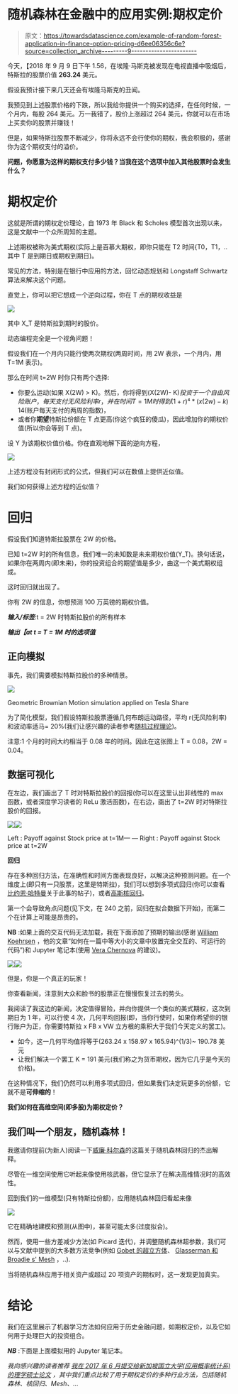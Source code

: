 # 随机森林在金融中的应用实例:期权定价

> 原文：<https://towardsdatascience.com/example-of-random-forest-application-in-finance-option-pricing-d6ee06356c6e?source=collection_archive---------9----------------------->

今天，【2018 年 9 月 9 日下午 1.56，在埃隆·马斯克被发现在电视直播中吸烟后，特斯拉的股票价值 **263.24** 美元。

假设我预计接下来几天还会有埃隆马斯克的丑闻。

我预见到上述股票价格的下跌，所以我给你提供一个购买的选择，在任何时候，一个月内，每股 264 美元。万一我错了，股价上涨超过 264 美元，你就可以在市场上买卖你的股票并赚钱！

但是，如果特斯拉股票不断减少，你将永远不会行使你的期权，我会积极的，感谢你为这个期权支付的溢价。

**问题，你愿意为这样的期权支付多少钱？当我在这个选项中加入其他股票时会发生什么？**

# 期权定价

这就是所谓的期权定价理论，自 1973 年 Black 和 Scholes 模型首次出现以来，这是文献中一个众所周知的主题。

上述期权被称为美式期权(实际上是百慕大期权，即你只能在 T2 时间{T0，T1，..其中 T 是到期日或期权到期日)。

常见的方法，特别是在银行中应用的方法，回忆动态规划和 Longstaff Schwartz 算法来解决这个问题。

直觉上，你可以把它想成一个逆向过程，你在 T 点的期权收益是

![](img/633b9b0728e5a740f77bbf3c9a4af0ca.png)

其中 X_T 是特斯拉到期时的股价。

动态编程完全是一个视角问题！

假设我们在一个月内只能行使两次期权(两周时间，用 2W 表示，一个月内，用 T=1M 表示)。

那么在时间 t=2W 时你只有两个选择:

*   你要么运动(如果 X(2W) > K)。然后，你将得到(X(2W)- K)$投资于一个自由风险账户，每天支付无风险利率 r，并在时间 T=1M 时得到(1+r)⁴*(x(2w)-k)$ 14(账户每天支付的两周的指数)，
*   或者你**期望**特斯拉份额在 T 点更高(你这个疯狂的傻瓜)，因此增加你的期权价值(所以你会等到 T 点)。

设 Y 为该期权价值价格。你在直观地解下面的逆向方程，

![](img/f6ff75637d08ab2fb5f4a5ea0577a761.png)

上述方程没有封闭形式的公式，但我们可以在数值上提供近似值。

我们如何获得上述方程的近似值？

# 回归

假设我们知道特斯拉股票在 2W 的价格。

已知 t=2W 时的所有信息，我们唯一的未知数是未来期权价值(Y_T)。换句话说，如果你在两周内(即未来)，你的投资组合的期望值是多少，由这一个美式期权组成。

这时回归就出现了。

你有 2W 的信息，你想预测 100 万英镑的期权价值。

***输入/标签***:t = 2W 时特斯拉股价的所有样本

***输出【at t = T = 1M 时的选项值***

## 正向模拟

事先，我们需要模拟特斯拉股价的多种情景。

![](img/03a26d04ecd36a6fb03de5091e5a7a09.png)

Geometric Brownian Motion simulation applied on Tesla Share

为了简化模型，我们假设特斯拉股票遵循几何布朗运动路径，平均 r(无风险利率)和波动率适马= 20%(我们让感兴趣的读者参考[随机过程理论](http://www.math.harvard.edu/~knill/books/KnillProbability.pdf))。

注意:1 个月的时间大约相当于 0.08 年的时间。因此在这张图上 T = 0.08，2W = 0.04。

## 数据可视化

在左边，我们画出了 T 时对特斯拉股价的回报(你可以在这里认出非线性的 max 函数，或者深度学习读者的 ReLu 激活函数)，在右边，画出了 t=2W 时对特斯拉股价的回报。

![](img/4379d59e91849262785e9d01a1bf63b8.png)![](img/050610b14078334ca91eb94bdd85786d.png)

Left : Payoff against Stock price at t=1M— — Right : Payoff against Stock price at t=2W

**回归**

存在多种回归方法，在准确性和时间方面表现良好，以解决这种预测问题。在一个维度上(即只有一只股票，这里是特斯拉)，我们可以想到多项式回归(你可以查看[比约恩·哈特曼](https://medium.com/u/e2be6afa4436?source=post_page-----d6ee06356c6e--------------------------------)关于此事的帖子)，或者[高斯核回归](http://mccormickml.com/2014/02/26/kernel-regression/)。

第一个会导致角点问题(见下文，在 240 之前，回归在拟合数据下开始)，而第二个在计算上可能是昂贵的。

**NB** :如果上面的交互代码无法加载，我在下面添加了预期的输出(感谢 [William Koehrsen](https://medium.com/u/e2f299e30cb9?source=post_page-----d6ee06356c6e--------------------------------) ，他的文章“如何在一篇中等大小的文章中放置完全交互的、可运行的代码”)和 Jupyter 笔记本(使用 [Vera Chernova](https://medium.com/u/fd2fe2bc0784?source=post_page-----d6ee06356c6e--------------------------------) 的建议)。

![](img/c113a2cb8f8024e8e895d37941cd4db3.png)![](img/24dda30a9afe0a9546e2bf252f8cf9dc.png)

但是，你是一个真正的玩家！

你查看新闻，注意到大众和脸书的股票正在慢慢恢复过去的势头。

我阅读了我这边的新闻，决定值得冒险，并向你提供一个类似的美式期权，这次到期日为 1 年，可以行使 4 次，几何平均回报(即，当你行使时，如果你希望你的银行账户为正，你需要特斯拉 x FB x VW 立方根的乘积大于我们今天定义的罢工)。

*   如今，这一几何平均值将等于(263.24 x 158.97 x 165.94)^(1/3)~ 190.78 美元
*   让我们解决一个罢工 K = 191 美元(我们称之为货币期权，因为它几乎是今天的价格)。

在这种情况下，我们仍然可以利用多项式回归，但如果我们决定玩更多的份额，它就不是**可伸缩的**！

**我们如何在高维空间(即多股)为期权定价？**

## 我们叫一个朋友，随机森林！

我邀请你提前(为新人)阅读一下[威廉·科尔森](https://medium.com/@williamkoehrsen/random-forest-simple-explanation-377895a60d2d)的这篇关于随机森林回归的杰出解释。

尽管在一维空间使用它听起来像使用核武器，但它显示了在解决高维情况时的高效性。

回到我们的一维模型(只有特斯拉份额)，应用随机森林回归看起来像

![](img/2e190a84dbfa721daa838ffa40f6dd92.png)

它在精确地建模和预测(从图中)，甚至可能太多(过度拟合)。

然而，使用一些方差减少方法(如 Picard 迭代)，并调整随机森林超参数，我们可以与文献中提到的大多数方法竞争(例如 [Gobet 的超立方体](https://core.ac.uk/download/pdf/52897448.pdf)、 [Glasserman 和 Broadie s' Mesh](http://www.columbia.edu/~mnb2/broadie/Assets/mesh_working_paper.pdf) ，..).

当将随机森林应用于相关资产或超过 20 项资产的期权时，这一发现更加真实。

# 结论

我们在这里展示了机器学习方法如何应用于历史金融问题，如期权定价，以及它如何用于处理巨大的投资组合。

***NB*** :下面是上面模拟用的 Jupyter 笔记本。

*我向感兴趣的读者推荐* [*我在 2017 年 6 月提交给新加坡国立大学(应用概率统计系)的理学硕士论文*](http://scholarbank.nus.sg/bitstream/10635/136056/1/RabiaM.pdf) *，其中我们重点比较了用于期权定价的多种行业方法，包括随机森林、核回归、Mesh、…*